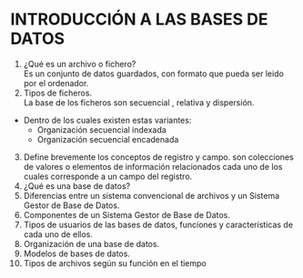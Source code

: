# INTRODUCCIÓN A LAS BASES DE DATOS

1. ¿Qué es un archivo o fichero?  
Es un conjunto de datos guardados, con formato que pueda ser leido por el ordenador.
2. Tipos de ficheros.  
La base de los ficheros son secuencial , relativa y dispersión.
* Dentro de los cuales existen estas variantes:
  * Organización secuencial indexada
  * Organización secuencial encadenada
3. Define brevemente los conceptos de registro y campo.
son colecciones de valores o elementos de información
relacionados cada uno de los cuales corresponde a un campo del registro.
4. ¿Qué es una base de datos?
5. Diferencias entre un sistema convencional de archivos y un Sistema Gestor de Base de Datos.
6. Componentes de un Sistema Gestor de Base de Datos.
7. Tipos de usuarios de las bases de datos, funciones y características de cada uno de ellos.
8. Organización de una base de datos.
9. Modelos de bases de datos.
10. Tipos de archivos según su función en el tiempo
